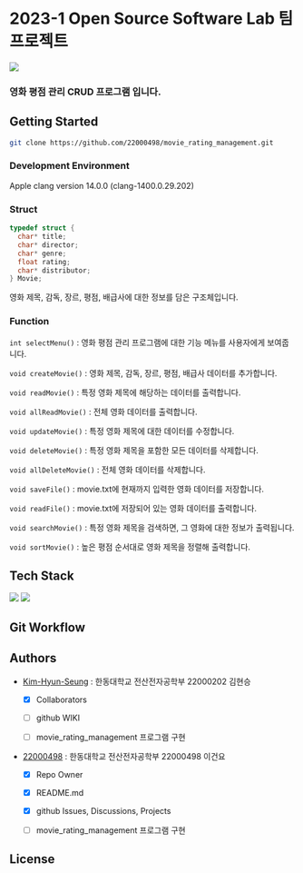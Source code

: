 # 2023-1 Open Source Software Lab 팀 프로젝트

![](https://cdn.pixabay.com/photo/2016/01/22/08/17/banner-1155437_1280.png)

### 영화 평점 관리 CRUD 프로그램 입니다.

## Getting Started
```zsh 
git clone https://github.com/22000498/movie_rating_management.git
```
### Development Environment
Apple clang version 14.0.0 (clang-1400.0.29.202)

### Struct
```C
typedef struct {
  char* title;
  char* director;
  char* genre;
  float rating;
  char* distributor;
} Movie;
```
영화 제목, 감독, 장르, 평점, 배급사에 대한 정보를 담은 구조체입니다.
### Function
`int selectMenu()` : 영화 평점 관리 프로그램에 대한 기능 메뉴를 사용자에게 보여줍니다.

`void createMovie()` : 영화 제목, 감독, 장르, 평점, 배급사 데이터를 추가합니다. 

`void readMovie()` : 특정 영화 제목에 해당하는 데이터를 출력합니다. 

`void allReadMovie()` : 전체 영화 데이터를 출력합니다. 

`void updateMovie()` : 특정 영화 제목에 대한 데이터를 수정합니다.

`void deleteMovie()` : 특정 영화 제목을 포함한 모든 데이터를 삭제합니다.

`void allDeleteMovie()` : 전체 영화 데이터를 삭제합니다.

`void saveFile()` : movie.txt에 현재까지 입력한 영화 데이터를 저장합니다.

`void readFile()` : movie.txt에 저장되어 있는 영화 데이터를 출력합니다.

`void searchMovie()` : 특정 영화 제목을 검색하면, 그 영화에 대한 정보가 출력됩니다.

`void sortMovie()` : 높은 평점 순서대로 영화 제목을 정렬해 출력합니다.

## Tech Stack
<img src="https://img.shields.io/badge/c-00599C?style=for-the-badge&logo=c%2B%2B&logoColor=white"> <img src="https://img.shields.io/badge/git-F05032?style=for-the-badge&logo=git&logoColor=white">

## Git Workflow

## Authors
* [Kim-Hyun-Seung](https://github.com/Kim-Hyun-Seung) : 한동대학교 전산전자공학부 22000202 김현승

  - [X] Collaborators
  
  - [ ] github WIKI
  
  - [ ] movie_rating_management 프로그램 구현
  
* [22000498](https://github.com/22000498) : 한동대학교 전산전자공학부 22000498 이건요

  - [X] Repo Owner
  
  - [X] README.md
  
  - [X] github Issues, Discussions, Projects
  
  - [ ] movie_rating_management 프로그램 구현

## License
